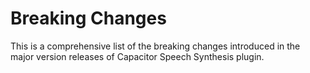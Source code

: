 # Breaking Changes

This is a comprehensive list of the breaking changes introduced in the major version releases of Capacitor Speech Synthesis plugin.
